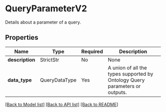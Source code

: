 # QueryParameterV2

Details about a parameter of a query.

## Properties
| Name | Type | Required | Description |
| ------------ | ------------- | ------------- | ------------- |
**description** | StrictStr | No | None |
**data_type** | QueryDataType | Yes | A union of all the types supported by Ontology Query parameters or outputs.  |


[[Back to Model list]](../../README.md#documentation-for-models) [[Back to API list]](../../README.md#documentation-for-api-endpoints) [[Back to README]](../../README.md)
